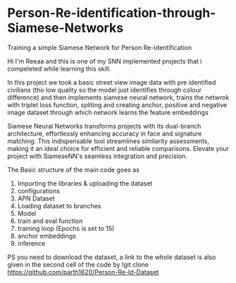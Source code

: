 # Person-Re-identification-through-Siamese-Networks
Training a simple Siamese Network for Person Re-Identification

Hi I'm Reeaa and this is one of my SNN implemented projects that i compeleted while learning this skill.

In this project we took a basic street view image data with pre identified civilians (tho low quality so the model just identifies through colour difference)
and then implements siamese neural network, trains the netwrok with triplet loss function, 
spliting and creating anchor, positive and negative image dataset through which network learns the feature embeddings

Siamese Neural Networks transforms projects with its dual-branch architecture, effortlessly enhancing accuracy in face and signature matching. 
This indispensable tool streamlines similarity assessments, making it an ideal choice for efficient and reliable comparisons.
Elevate your project with SiameseNN's seamless integration and precision. 

The Basic structure of the main code goes as
1) Importing the libraries & uploading the dataset
2) configurations
3) APN Dataset
4) Loading dataset to branches
5) Model
6) train and eval function
7) training loop (Epochs is set to 15)
8) anchor embeddings
9) inference

PS you need to download the dataset, a link to the whole dataset is also given in the second cell of the code by
!git clone https://github.com/parth1620/Person-Re-Id-Dataset

